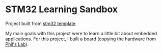 # STM32 Learning Sandbox

Project built from [stm32 template](https://github.com/stm32-rs/stm32f4xx-hal)

My main goals with this project were to learn a little bit about embedded applications. For this project, I built a board (copying the hardware from [Phil's Lab](https://github.com/pms67)).
